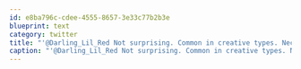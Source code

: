 ```yaml
---
id: e8ba796c-cdee-4555-8657-3e33c77b2b3e
blueprint: text
category: twitter
title: "'@Darling_Lil_Red Not surprising. Common in creative types. Necessary evil or lack of discipline?"
caption: "'@Darling_Lil_Red Not surprising. Common in creative types. Necessary evil or lack of discipline?"
---
```

